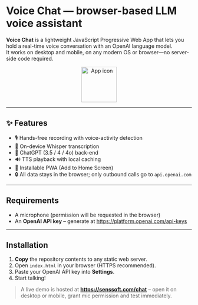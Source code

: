 # Voice Chat — browser-based LLM voice assistant

**Voice Chat** is a lightweight JavaScript Progressive Web App that lets you hold a real-time voice conversation with an OpenAI language model.  
It works on desktop and mobile, on any modern OS or browser—no server-side code required.

<p align="center">
  <img src="icons/icon-256.png" height="96" alt="App icon"/>
</p>

---

## ✨ Features
* 🎙 Hands-free recording with voice-activity detection  
* 📝 On-device Whisper transcription  
* 🤖 ChatGPT (3.5 / 4 / 4o) back-end  
* 🔊 TTS playback with local caching  
* 📱 Installable PWA (Add to Home Screen)  
* 🔒 All data stays in the browser; only outbound calls go to `api.openai.com`  

---

## Requirements
* A microphone (permission will be requested in the browser)  
* An **OpenAI API key** – generate at <https://platform.openai.com/api-keys>  

---

## Installation
1. **Copy** the repository contents to any static web server.  
2. Open `index.html` in your browser (HTTPS recommended).  
3. Paste your OpenAI API key into **Settings**.  
4. Start talking!

> A live demo is hosted at **<https://senssoft.com/chat>** – open it on desktop or mobile, grant mic permission and test immediately.

